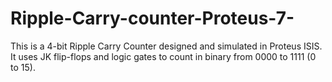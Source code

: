 # Ripple-Carry-counter-Proteus-7-
This is a 4-bit Ripple Carry Counter designed and simulated in Proteus ISIS. It uses JK flip-flops and logic gates to count in binary from 0000 to 1111 (0 to 15).
